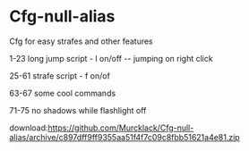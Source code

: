 # Cfg-null-alias
Cfg for easy strafes and other features

1-23 long jump script - l on/off -- jumping on right click

25-61 strafe script -  f on/of

63-67 some cool commands

71-75 no shadows while flashlight off

download:https://github.com/Murcklack/Cfg-null-alias/archive/c897dff9ff9355aa51f4f7c09c8fbb51621a4e81.zip
